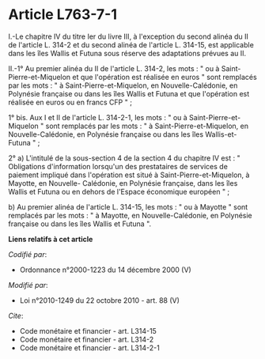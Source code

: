 # Article L763-7-1

I.-Le chapitre IV du titre Ier du livre III, à l'exception du second alinéa du II de l'article L. 314-2 et du second alinéa
de l'article L. 314-15, est applicable dans les îles Wallis et Futuna sous réserve des adaptations prévues au II. 

II.-1° Au premier alinéa du II de l'article L. 314-2, les mots : " ou à Saint-Pierre-et-Miquelon et que l'opération est
réalisée en euros " sont remplacés par les mots : " à Saint-Pierre-et-Miquelon, en Nouvelle-Calédonie, en Polynésie française
ou dans les îles Wallis et Futuna et que l'opération est réalisée en euros ou en francs CFP " ; 

1° bis. Aux I et II de l'article L. 314-2-1, les mots : " ou à Saint-Pierre-et-Miquelon " sont remplacés par les mots : " à
Saint-Pierre-et-Miquelon, en Nouvelle-Calédonie, en Polynésie française ou dans les îles Wallis-et-Futuna " ; 

2° a) L'intitulé de la sous-section 4 de la section 4 du chapitre IV est : " Obligations d'information lorsqu'un des
prestataires de services de paiement impliqué dans l'opération est situé à Saint-Pierre-et-Miquelon, à Mayotte, en Nouvelle-
Calédonie, en Polynésie française, dans les îles Wallis et Futuna ou en dehors de l'Espace économique européen " ; 

b) Au premier alinéa de l'article L. 314-15, les mots : " ou à Mayotte " sont remplacés par les mots : " à Mayotte, en
Nouvelle-Calédonie, en Polynésie française ou dans les îles Wallis et Futuna ".

**Liens relatifs à cet article**

_Codifié par_:

  - Ordonnance n°2000-1223 du 14 décembre 2000 (V)

_Modifié par_:

  - Loi n°2010-1249 du 22 octobre 2010 - art. 88 (V)

_Cite_:

  - Code monétaire et financier - art. L314-15
  - Code monétaire et financier - art. L314-2
  - Code monétaire et financier - art. L314-2-1
